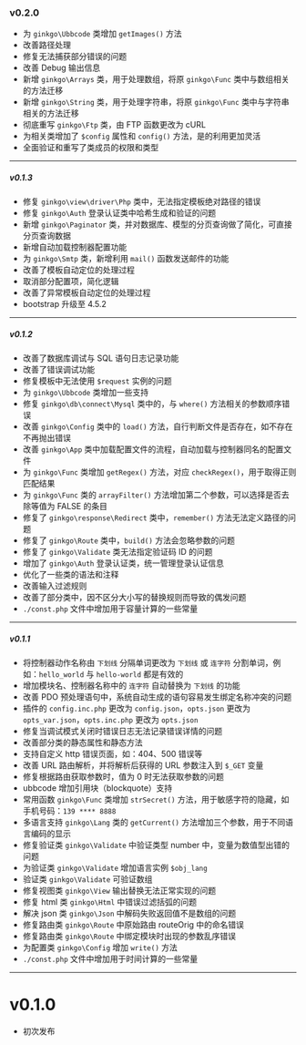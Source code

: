 ### v0.2.0

* 为 `ginkgo\Ubbcode` 类增加 `getImages()` 方法
* 改善路径处理
* 修复无法捕获部分错误的问题
* 改善 Debug 输出信息
* 新增 `ginkgo\Arrays` 类，用于处理数组，将原 `ginkgo\Func` 类中与数组相关的方法迁移
* 新增 `ginkgo\String` 类，用于处理字符串，将原 `ginkgo\Func` 类中与字符串相关的方法迁移
* 彻底重写 `ginkgo\Ftp` 类，由 FTP 函数更改为 cURL
* 为相关类增加了 `$config` 属性和 `config()` 方法，是的利用更加灵活
* 全面验证和重写了类成员的权限和类型

----------

##### v0.1.3

* 修复 `ginkgo\view\driver\Php` 类中，无法指定模板绝对路径的错误
* 修复 `ginkgo\Auth` 登录认证类中哈希生成和验证的问题
* 新增 `ginkgo\Paginator` 类，并对数据库、模型的分页查询做了简化，可直接分页查询数据
* 新增自动加载控制器配置功能
* 为 `ginkgo\Smtp` 类，新增利用 `mail()` 函数发送邮件的功能
* 改善了模板自动定位的处理过程
* 取消部分配置项，简化逻辑
* 改善了异常模板自动定位的处理过程
* bootstrap 升级至 4.5.2

----------

##### v0.1.2

* 改善了数据库调试与 SQL 语句日志记录功能
* 改善了错误调试功能
* 修复模板中无法使用 `$request` 实例的问题
* 为 `ginkgo\Ubbcode` 类增加一些支持
* 修复 `ginkgo\db\connect\Mysql` 类中的，与 `where()` 方法相关的参数顺序错误
* 改善 `ginkgo\Config` 类中的 `load()` 方法，自行判断文件是否存在，如不存在不再抛出错误
* 改善 `ginkgo\App` 类中加载配置文件的流程，自动加载与控制器同名的配置文件
* 为 `ginkgo\Func` 类增加 `getRegex()` 方法，对应 `checkRegex()`，用于取得正则匹配结果
* 为 `ginkgo\Func` 类的 `arrayFilter()` 方法增加第二个参数，可以选择是否去除等值为 FALSE 的条目
* 修复了 `ginkgo\response\Redirect` 类中，`remember()` 方法无法定义路径的问题
* 修复了 `ginkgo\Route` 类中，`build()` 方法会忽略参数的问题
* 修复了 `ginkgo\Validate` 类无法指定验证码 ID 的问题
* 增加了 `ginkgo\Auth` 登录认证类，统一管理登录认证信息
* 优化了一些类的语法和注释
* 改善输入过滤规则
* 改善了部分类中，因不区分大小写的替换规则而导致的偶发问题
* `./const.php` 文件中增加用于容量计算的一些常量

----------

##### v0.1.1

* 将控制器动作名称由 `下划线` 分隔单词更改为 `下划线` 或 `连字符` 分割单词，例如：`hello_world` 与 `hello-world` 都是有效的
* 增加模块名、控制器名称中的 `连字符` 自动替换为 `下划线` 的功能
* 改善 PDO 预处理语句中，系统自动生成的语句容易发生绑定名称冲突的问题
* 插件的 `config.inc.php` 更改为 `config.json`，`opts.json` 更改为 `opts_var.json`，`opts.inc.php` 更改为 `opts.json`
* 修复当调试模式关闭时错误日志无法记录错误详情的问题
* 改善部分类的静态属性和静态方法
* 支持自定义 http 错误页面，如：404、500 错误等
* 改善 URL 路由解析，并将解析后获得的 URL 参数注入到 `$_GET` 变量
* 修复根据路由获取参数时，值为 0 时无法获取参数的问题
* ubbcode 增加引用块（blockquote）支持
* 常用函数 `ginkgo\Func` 类增加 `strSecret()` 方法，用于敏感字符的隐藏，如手机号码：`139 **** 8888`
* 多语言支持 `ginkgo\Lang` 类的 `getCurrent()` 方法增加三个参数，用于不同语言编码的显示
* 修复验证类 `ginkgo\Validate` 中验证类型 number 中，变量为数值型出错的问题
* 为验证类 `ginkgo\Validate` 增加语言实例 `$obj_lang`
* 验证类 `ginkgo\Validate` 可验证数组
* 修复视图类 `ginkgo\View` 输出替换无法正常实现的问题
* 修复 html 类 `ginkgo\Html` 中错误过滤括弧的问题
* 解决 json 类 `ginkgo\Json` 中解码失败返回值不是数组的问题
* 修复路由类 `ginkgo\Route` 中原始路由 routeOrig 中的命名错误
* 修复路由类 `ginkgo\Route` 中绑定模块时出现的参数乱序错误
* 为配置类 `ginkgo\Config` 增加 `write()` 方法
* `./const.php` 文件中增加用于时间计算的一些常量

----------

# v0.1.0

* 初次发布
